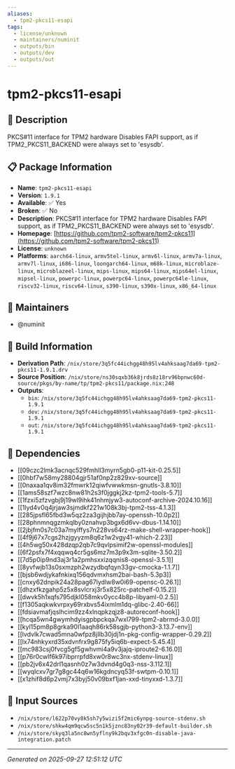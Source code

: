 ```yaml
---
aliases:
  - tpm2-pkcs11-esapi
tags:
  - license/unknown
  - maintainers/numinit
  - outputs/bin
  - outputs/dev
  - outputs/out
---
```


# tpm2-pkcs11-esapi

## 📝 Description

PKCS#11 interface for TPM2 hardware Disables FAPI support, as if TPM2_PKCS11_BACKEND were always set to 'esysdb'.

## 📋 Package Information

- **Name**: `tpm2-pkcs11-esapi`
- **Version**: `1.9.1`
- **Available**: ✅ Yes
- **Broken**: ✅ No
- **Description**: PKCS#11 interface for TPM2 hardware Disables FAPI support, as if TPM2_PKCS11_BACKEND were always set to 'esysdb'.
- **Homepage**: [https://github.com/tpm2-software/tpm2-pkcs11](https://github.com/tpm2-software/tpm2-pkcs11)
- **License**: `unknown`
- **Platforms**: `aarch64-linux`, `armv5tel-linux`, `armv6l-linux`, `armv7a-linux`, `armv7l-linux`, `i686-linux`, `loongarch64-linux`, `m68k-linux`, `microblaze-linux`, `microblazeel-linux`, `mips-linux`, `mips64-linux`, `mips64el-linux`, `mipsel-linux`, `powerpc-linux`, `powerpc64-linux`, `powerpc64le-linux`, `riscv32-linux`, `riscv64-linux`, `s390-linux`, `s390x-linux`, `x86_64-linux`
## 👥 Maintainers

- @numinit


## 🔧 Build Information

- **Derivation Path**: `/nix/store/3q5fc44ichgg48h95lv4ahksaag7da69-tpm2-pkcs11-1.9.1.drv`
- **Source Position**: `/nix/store/ns30sqxb36k8jrds8z18rv96bpnwc60d-source/pkgs/by-name/tp/tpm2-pkcs11/package.nix:248`
- **Outputs**:
  - `bin`:  `/nix/store/3q5fc44ichgg48h95lv4ahksaag7da69-tpm2-pkcs11-1.9.1`
  - `dev`:  `/nix/store/3q5fc44ichgg48h95lv4ahksaag7da69-tpm2-pkcs11-1.9.1`
  - `out`:  `/nix/store/3q5fc44ichgg48h95lv4ahksaag7da69-tpm2-pkcs11-1.9.1`

## 🔗 Dependencies

- [[09czc2lmk3acnqc529fmhll3myrn5gb0-p11-kit-0.25.5]]
- [[0hbf7w58my28804gjr51af0np2z829xv-source]]
- [[0naxaa1qv8im32fmwrk12qiwfvwwkmsn-gnutls-3.8.10]]
- [[1ams58szf7wzc8nw81h2s3f0jggkj2kz-tpm2-tools-5.7]]
- [[1fzxi5zfzvgbj9j19wl9ihk41nhmjyw3-autoconf-archive-2024.10.16]]
- [[1lyd4v0q4jrjaw3sjmdkf221w108k3bj-tpm2-tss-4.1.3]]
- [[285jpsfl65fbd3w5qz2za3gijhjbb7ay-openssh-10.0p2]]
- [[28phnmnqgzmkqlby0znahvp3bgx6d6vv-dbus-1.14.10]]
- [[2jbjfm0s7c03a7mylffys7n228vs64rz-make-shell-wrapper-hook]]
- [[4f9j67x7cgs2hzjgyyzm8q6z1w2vgy41-which-2.23]]
- [[4h5wg50x428dzqp2qb7c9qvlpsimif2w-openssl-modules]]
- [[6f2psfx7f4xqqwq4cr5gs6mz7m3p9x3m-sqlite-3.50.2]]
- [[7d5p0ip9nd3aj3r1a2pmhsxxizqqnis8-openssl-3.5.1]]
- [[8yvfwjb13s0sxmzph2wzydbqfqyn33gv-cmocka-1.1.7]]
- [[bjsb6wdjykafnkixq156qdvmxhsm2bai-bash-5.3p3]]
- [[cnxy62dnpik24a28pag67lydlw8w0i69-opensc-0.26.1]]
- [[dhzxfkzgahp5z5x8svlcrxj3r5x825rc-patchelf-0.15.2]]
- [[dwvk5h1xqfs795djkl058mkv0ycc4b8p-libyaml-0.2.5]]
- [[f1305aqkwkvrpxy69rxbvs54ixmlm1dq-glibc-2.40-66]]
- [[fdsiavmafjqslhcim9zz4xlnqpkzqjz8-autoreconf-hook]]
- [[hcqa5wn4gwymhdyisgpbpckqa7wxl799-tpm2-abrmd-3.0.0]]
- [[kyl15pm8p8grka90l1aaqh86rk58sgjb-python3-3.13.7-env]]
- [[lvdvlk7cwad5mna0wfpz8jllb30jdj1n-pkg-config-wrapper-0.29.2]]
- [[lx74nhkyxrd35xdvnfrx9g875fy5iq6b-expect-5.45.4]]
- [[mc983csj0fvcg5gf5gwhvmi4a9v3jajq-iproute2-6.16.0]]
- [[p76r0cwlf6k97ibprrpfd8xw0r8wc3nx-stdenv-linux]]
- [[pb2jv6x42drl1qasnh0z7w3dvnd4g0q3-nss-3.112.1]]
- [[wyqlcxv7gr7g8gc44q6w16kgdncyq53f-swtpm-0.10.1]]
- [[x1zhif8d6p2vmj7x3byj50v09bxf1jan-xxd-tinyxxd-1.3.7]]

## 📁 Input Sources

- `/nix/store/l622p70vy8k5sh7y5wizi5f2mic6ynpg-source-stdenv.sh`
- `/nix/store/shkw4qm9qcw5sc5n1k5jznc83ny02r39-default-builder.sh`
- `/nix/store/skyq3la5nc8wn5yflny9k2bqv3xfgc0n-disable-java-integration.patch`

---
*Generated on 2025-09-27 12:51:12 UTC*
